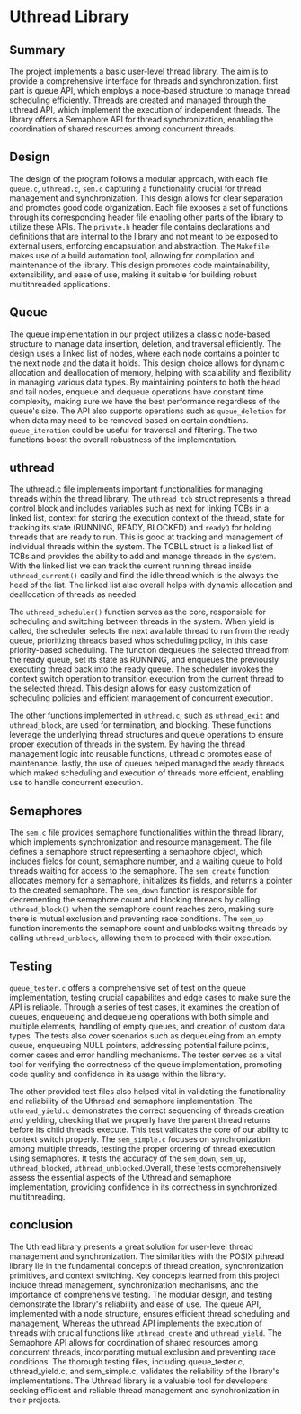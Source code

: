 # Uthread Library
## Summary
The project implements a basic user-level thread library. The aim is to 
provide a comprehensive interface for threads and synchronization. first part 
is queue API, which employs a node-based structure to manage thread scheduling
efficiently. Threads are created and managed through the uthread API, which 
implement the execution of independent threads. The library offers a 
Semaphore API for thread synchronization, enabling the coordination of shared 
resources among concurrent threads. 

## Design
The design of the program follows a modular approach, with each file `queue.c`,
`uthread.c`, `sem.c` capturing a functionality crucial for thread 
management and synchronization. This design allows for clear separation and 
promotes good code organization. Each file exposes a set of functions through 
its corresponding header file enabling other parts of the library to utilize 
these APIs. The `private.h` header file contains declarations and definitions 
that are internal to the library and not meant to be exposed to external users,
enforcing encapsulation and abstraction. The `Makefile` makes use of a build 
automation tool, allowing for  compilation and maintenance of the library. This
design promotes code maintainability, extensibility, and ease of use, making it
suitable for building robust multithreaded applications.

## Queue
The queue implementation in our project utilizes a classic node-based structure
to manage data insertion, deletion, and traversal efficiently. The design 
uses a linked list of nodes, where each node contains a pointer to
the next node and the data it holds. This design choice allows for dynamic 
allocation and deallocation of memory, helping with scalability and 
flexibility in managing various data types. By maintaining pointers to both 
the head and tail nodes, enqueue and dequeue operations have constant time 
complexity, making sure we have the best performance regardless of the queue's 
size. The API also supports operations such as `queue_deletion` for when data 
may need to be removed based on certain condtions. `queue_iteration` could be 
useful for traversal and filtering. The two functions boost the overall 
robustness of the implementation.

## uthread
The uthread.c file implements important functionalities for managing threads 
within the thread library. The `uthread_tcb` struct represents a thread 
control block and includes variables such as next for linking TCBs in a 
linked list, context for storing the execution context of the thread, state for
tracking its state (RUNNING, READY, BLOCKED) and `readyQ` for holding threads 
that are ready to run. This is good at tracking and management of individual 
threads within the system. The TCBLL struct is a linked list of TCBs and provides
the ability to add and manage threads in the system. With the linked list we 
can track the current running thread inside `uthread_current()` easily and find
the idle thread which is the always the head of the list. The linked list also 
overall helps with dynamic allocation and deallocation of threads as needed.

The `uthread_scheduler()` function serves as the core, responsible for 
scheduling and switching between threads in the system. When yield is called,
the scheduler selects the next available thread to run from the ready queue,
prioritizing threads based whos scheduling policy, in this case 
priority-based scheduling. The function dequeues the selected thread from 
the ready queue, set its state as RUNNING, and enqueues the previously 
executing thread back into the ready queue. The scheduler invokes the context 
switch operation to transition execution from the current thread to the 
selected thread. This design allows for easy customization of scheduling 
policies and efficient management of concurrent execution.

The other functions implemented in `uthread.c`, such as `uthread_exit` and 
`uthread_block`, are used for termination, and blocking. These functions 
leverage the underlying thread structures and queue operations to ensure proper
execution of threads in the system. By having the thread management logic into 
reusable functions, uthread.c promotes ease of maintenance. lastly, the use of 
queues helped managed the ready threads which maked scheduling and execution of
threads more effcient, enabling use to handle concurrent execution. 

## Semaphores
The `sem.c` file provides semaphore functionalities within the thread library, 
which implements synchronization and resource management. The file defines a 
semaphore struct representing a semaphore object, which includes fields for 
count, semaphore number, and a waiting queue to hold threads waiting for 
access to the semaphore. The `sem_create` function allocates memory for a 
semaphore, initializes its fields, and returns a pointer to the created 
semaphore. The `sem_down` function is responsible for decrementing the 
semaphore count and blocking threads by calling `uthread_block()` when the 
semaphore count reaches zero, making sure there is mutual exclusion and 
preventing race conditions. The `sem_up` function increments the semaphore 
count and unblocks waiting threads by calling `uthread_unblock`, allowing them
to proceed with their execution. 

## Testing
`queue_tester.c` offers a comprehensive set of test on the queue 
implementation, testing crucial capabilites and edge cases to make sure the 
API is reliable. Through a series of test cases, it examines the creation of 
queues, enqueueing and dequeueing operations with both simple and multiple 
elements, handling of empty queues, and creation of custom data types. The 
tests also cover scenarios such as dequeueing from an empty queue, enqueueing 
NULL pointers, addressing potential failure points, corner cases and error 
handling mechanisms. The tester serves as a vital tool for verifying the 
correctness of the queue implementation, promoting code quality and confidence 
in its usage within the library. 

The other provided test files also helped vital in validating the functionality 
and reliability of the Uthread and semaphore implementation. The 
`uthread_yield.c` demonstrates the correct sequencing of threads creation and 
yielding, checking that we properly have the parent thread returns before its 
child threads execute. This test validates the core of our ability to context 
switch properly. The `sem_simple.c` focuses on synchronization among multiple 
threads, testing the proper ordering of thread execution using semaphores. It 
tests the accuracy of the `sem_down`, `sem_up`, `uthread_blocked`, 
`uthread_unblocked`.Overall, these tests comprehensively assess the essential 
aspects of the Uthread  and semaphore implementation, providing confidence in 
its correctness in synchronized multithreading.

## conclusion
The Uthread library presents a great solution for user-level thread management 
and synchronization. The similarities with the POSIX pthread library lie in the 
fundamental concepts of thread creation, synchronization primitives, and 
context switching. Key concepts learned from this project include thread 
management, synchronization mechanisms, and the importance of comprehensive 
testing. The modular design, and testing demonstrate the library's reliability 
and ease of use. The queue API, implemented with a node structure, ensures 
efficient thread scheduling and management, Whereas the uthread API implements 
the execution of threads with crucial functions like `uthread_create` and 
`uthread_yield`. The Semaphore API allows for coordination of shared resources 
among concurrent threads, incorporating mutual exclusion and preventing race 
conditions. The thorough testing files, including queue_tester.c, 
uthread_yield.c, and sem_simple.c, validates the reliability of the library's 
implementations. The Uthread library  is a valuable tool for developers seeking
 efficient and reliable thread management and synchronization in their projects.






